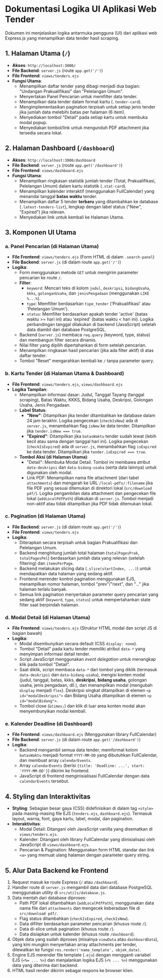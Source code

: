 # Dokumentasi Logika UI Aplikasi Web Tender

Dokumen ini menjelaskan logika antarmuka pengguna (UI) dari aplikasi web Express.js yang menampilkan data tender hasil scraping.

## 1. Halaman Utama (`/`)

*   **Akses**: `http://localhost:3000/`
*   **File Backend**: `server.js` (route `app.get('/')`)
*   **File Frontend**: `views/tenders.ejs`
*   **Fungsi Utama**:
    *   Menampilkan daftar tender yang dibagi menjadi dua bagian: "Undangan Prakualifikasi" dan "Pelelangan Umum".
    *   Menyertakan Panel Pencarian untuk memfilter data tender.
    *   Menampilkan data tender dalam format kartu (`.tender-card`).
    *   Mengimplementasikan pagination terpisah untuk setiap jenis tender jika jumlah data melebihi batas per halaman (6 item).
    *   Menyediakan tombol "Detail" pada setiap kartu untuk membuka modal popup.
    *   Menyediakan tombol/link untuk mengunduh PDF attachment jika tersedia secara lokal.

## 2. Halaman Dashboard (`/dashboard`)

*   **Akses**: `http://localhost:3000/dashboard`
*   **File Backend**: `server.js` (route `app.get('/dashboard')`)
*   **File Frontend**: `views/dashboard.ejs`
*   **Fungsi Utama**:
    *   Menampilkan ringkasan statistik jumlah tender (Total, Prakualifikasi, Pelelangan Umum) dalam kartu statistik (`.stat-card`).
    *   Menampilkan kalender interaktif (menggunakan FullCalendar) yang menandai tanggal **batas waktu** tender.
    *   Menampilkan daftar 5 tender **terbaru** yang ditambahkan ke database (`.latest-tenders-list`), lengkap dengan label status ("New", "Expired") jika relevan.
    *   Menyediakan link untuk kembali ke Halaman Utama.

## 3. Komponen UI Utama

### a. Panel Pencarian (di Halaman Utama)

*   **File Frontend**: `views/tenders.ejs` (Form HTML di dalam `.search-panel`)
*   **File Backend**: `server.js` (di dalam route `app.get('/')`)
*   **Logika**:
    *   Form menggunakan metode `GET` untuk mengirim parameter pencarian ke route `/`.
    *   **Filter**:
        *   `keyword`: Mencari teks di kolom `judul`, `deskripsi`, `bidangUsaha`, `kkks`, `golonganUsaha`, dan `jenisPengadaan` (menggunakan `LIKE %...%`).
        *   `type`: Memfilter berdasarkan `tipe_tender` ('Prakualifikasi' atau 'Pelelangan Umum').
        *   `status`: Memfilter berdasarkan apakah tender 'active' (batas waktu >= hari ini) atau 'expired' (batas waktu < hari ini). Logika perbandingan tanggal dilakukan di backend (JavaScript) setelah data diambil dari database PostgreSQL.
    *   Backend (`server.js`) membaca `req.query` (keyword, type, status) dan membangun filter secara dinamis.
    *   Nilai filter yang dipilih dipertahankan di form setelah pencarian.
    *   Menampilkan ringkasan hasil pencarian (jika ada filter aktif) di atas daftar tender.
    *   Tombol "Reset" mengarahkan kembali ke `/` tanpa parameter query.

### b. Kartu Tender (di Halaman Utama & Dashboard)

*   **File Frontend**: `views/tenders.ejs`, `views/dashboard.ejs`
*   **Logika Tampilan**:
    *   Menampilkan informasi dasar: Judul, Tanggal Tayang (tanggal scraping), Batas Waktu, KKKS, Bidang Usaha, Deskripsi, Golongan Usaha, Jenis Pengadaan.
    *   **Label Status**:
        *   **"New"**: Ditampilkan jika tender ditambahkan ke database dalam 24 jam terakhir. Logika pengecekan (`checkIsNew`) ada di `server.js`, menambahkan flag `isNew` ke data tender. Ditampilkan jika `tender.isNew === true`.
        *   **"Expired"**: Ditampilkan jika `batasWaktu` tender sudah lewat (lebih kecil atau sama dengan tanggal hari ini). Logika pengecekan (`checkIsExpired`) ada di `server.js`, menambahkan flag `isExpired` ke data tender. Ditampilkan jika `tender.isExpired === true`.
    *   **Tombol Aksi (di Halaman Utama)**:
        *   "Detail": Membuka Modal Detail. Tombol ini membawa atribut `data-deskripsi` dan `data-bidang-usaha` (serta data lainnya) untuk digunakan oleh modal.
        *   Link PDF: Menampilkan nama file attachment (dari tabel `attachments`) dan mengarah ke URL `/local-pdfs/:filename` jika file PDF yang sesuai ditemukan di direktori lokal (`src/download pdf/`). Logika pengambilan data attachment dan pengecekan file lokal (`addLocalPdfPath`) dilakukan di `server.js`. Tombol menjadi non-aktif atau tidak ditampilkan jika PDF tidak ditemukan lokal.

### c. Pagination (di Halaman Utama)

*   **File Backend**: `server.js` (di dalam route `app.get('/')`)
*   **File Frontend**: `views/tenders.ejs`
*   **Logika**:
    *   Diterapkan secara terpisah untuk bagian Prakualifikasi dan Pelelangan Umum.
    *   Backend menghitung jumlah total halaman (`totalPagesPrak`, `totalPagesPel`) berdasarkan jumlah data yang relevan (setelah filtering) dan `itemsPerPage`.
    *   Backend melakukan slicing data (`.slice(startIndex, ...)`) untuk mendapatkan data halaman yang sedang aktif.
    *   Frontend merender kontrol pagination menggunakan EJS, menampilkan nomor halaman, tombol "prev"/"next", dan "..." jika halaman terlalu banyak.
    *   Semua link pagination menyertakan parameter query pencarian yang sedang aktif (`keyword`, `type`, `status`) untuk mempertahankan state filter saat berpindah halaman.

### d. Modal Detail (di Halaman Utama)

*   **File Frontend**: `views/tenders.ejs` (Struktur HTML modal dan script JS di bagian bawah)
*   **Logika**:
    *   Modal disembunyikan secara default (CSS `display: none`).
    *   Tombol "Detail" pada kartu tender memiliki atribut `data-*` yang menyimpan informasi detail tender.
    *   Script JavaScript menggunakan *event delegation* untuk menangkap klik pada tombol "Detail".
    *   Saat diklik, script membaca `data-*` dari tombol yang diklik (termasuk `data-deskripsi` dan `data-bidang-usaha`), mengisi konten modal (judul, tanggal, batas, kkks, **deskripsi**, **bidang usaha**, golongan usaha, jenis pengadaan, dll.), dan menampilkan modal (mengubah `display` menjadi `flex`). Deskripsi singkat ditampilkan di elemen `<p id="modalDeskripsi">` dan Bidang Usaha ditampilkan di elemen `<p id="modalBidang">`.
    *   Tombol close (`&times;`) dan klik di luar area konten modal akan menyembunyikan modal kembali.

### e. Kalender Deadline (di Dashboard)

*   **File Frontend**: `views/dashboard.ejs` (Menggunakan library FullCalendar)
*   **File Backend**: `server.js` (di dalam route `app.get('/dashboard')`)
*   **Logika**:
    *   Backend mengambil semua data tender, memformat kolom `batasWaktu` menjadi format `YYYY-MM-DD` yang dibutuhkan FullCalendar, dan membuat array `calendarEvents`.
    *   Array `calendarEvents` (berisi `{title: 'Deadline: ...', start: 'YYYY-MM-DD'}`) dikirim ke frontend.
    *   JavaScript di frontend menginisialisasi FullCalendar dengan data `calendarEvents` tersebut.

## 4. Styling dan Interaktivitas

*   **Styling**: Sebagian besar gaya (CSS) didefinisikan di dalam tag `<style>` pada masing-masing file EJS (`tenders.ejs`, `dashboard.ejs`). Termasuk layout, warna, font, gaya kartu, label, modal, dan pagination.
*   **Interaktivitas**:
    *   Modal Detail: Ditangani oleh JavaScript vanilla yang disematkan di `views/tenders.ejs`.
    *   Kalender: Ditangani oleh library FullCalendar yang diinisialisasi oleh JavaScript di `views/dashboard.ejs`.
    *   Pencarian & Pagination: Menggunakan form HTML standar dan link `<a>` yang memuat ulang halaman dengan parameter query string.

## 5. Alur Data Backend ke Frontend

1.  Request masuk ke route Express (`/` atau `/dashboard`).
2.  Handler route di `server.js` mengambil data dari database PostgreSQL menggunakan utility di `src/utils/database.js`.
3.  Data mentah dari database diproses:
    *   Path PDF lokal ditambahkan (`addLocalPdfPath`), menggunakan data nama file dari `attachments` dan mengecek keberadaan file di `src/download pdf/`.
    *   Flag status ditambahkan (`checkIsExpired`, `checkIsNew`).
    *   Data difilter berdasarkan parameter pencarian (khusus route `/`).
    *   Data di-slice untuk pagination (khusus route `/`).
    *   Data disiapkan untuk kalender (khusus route `/dashboard`).
4.  Objek data yang sudah diproses (misalnya `viewData` atau `dashboardData`), yang kini mungkin menyertakan array attachments per tender, dilewatkan ke fungsi `res.render('nama_template', objek_data)`.
5.  Engine EJS merender file template (`.ejs`) dengan mengganti variabel EJS (`<%= ... %>`) dan menjalankan logika EJS (`<% ... %>`) menggunakan data yang diterima dari backend.
6.  HTML hasil render dikirim sebagai respons ke browser klien. 

